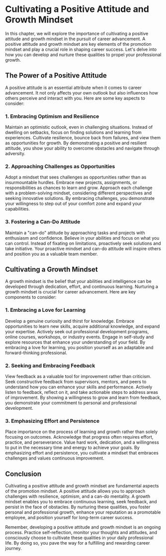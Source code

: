 Cultivating a Positive Attitude and Growth Mindset
=============================================================

In this chapter, we will explore the importance of cultivating a positive attitude and growth mindset in the pursuit of career advancement. A positive attitude and growth mindset are key elements of the promotion mindset and play a crucial role in shaping career success. Let's delve into how you can develop and nurture these qualities to propel your professional growth.

**The Power of a Positive Attitude**
------------------------------------

A positive attitude is an essential attribute when it comes to career advancement. It not only affects your own outlook but also influences how others perceive and interact with you. Here are some key aspects to consider:

### **1. Embracing Optimism and Resilience**

Maintain an optimistic outlook, even in challenging situations. Instead of dwelling on setbacks, focus on finding solutions and learning from experiences. Cultivate resilience, bounce back from failures, and view them as opportunities for growth. By demonstrating a positive and resilient attitude, you show your ability to overcome obstacles and navigate through adversity.

### **2. Approaching Challenges as Opportunities**

Adopt a mindset that sees challenges as opportunities rather than as insurmountable hurdles. Embrace new projects, assignments, or responsibilities as chances to learn and grow. Approach each challenge with a problem-solving mindset, considering different perspectives and seeking innovative solutions. By embracing challenges, you demonstrate your willingness to step out of your comfort zone and expand your capabilities.

### **3. Fostering a Can-Do Attitude**

Maintain a "can-do" attitude by approaching tasks and projects with enthusiasm and confidence. Believe in your abilities and focus on what you can control. Instead of fixating on limitations, proactively seek solutions and take initiative. Your proactive mindset and can-do attitude will inspire others and position you as a valuable team member.

**Cultivating a Growth Mindset**
--------------------------------

A growth mindset is the belief that your abilities and intelligence can be developed through dedication, effort, and continuous learning. Nurturing a growth mindset is crucial for career advancement. Here are key components to consider:

### **1. Embracing a Love for Learning**

Develop a genuine curiosity and thirst for knowledge. Embrace opportunities to learn new skills, acquire additional knowledge, and expand your expertise. Actively seek out professional development programs, online courses, workshops, or industry events. Engage in self-study and explore resources that enhance your understanding of your field. By embracing a love for learning, you position yourself as an adaptable and forward-thinking professional.

### **2. Seeking and Embracing Feedback**

View feedback as a valuable tool for improvement rather than criticism. Seek constructive feedback from supervisors, mentors, and peers to understand how you can enhance your skills and performance. Actively listen to feedback, reflect on it, and take actionable steps to address areas of improvement. By showing a willingness to grow and learn from feedback, you demonstrate your commitment to personal and professional development.

### **3. Emphasizing Effort and Persistence**

Place importance on the process of learning and growth rather than solely focusing on outcomes. Acknowledge that progress often requires effort, practice, and perseverance. Value hard work, dedication, and a willingness to put in the necessary time and energy to achieve your goals. By emphasizing effort and persistence, you cultivate a mindset that embraces challenges and values continuous improvement.

**Conclusion**
--------------

Cultivating a positive attitude and growth mindset are fundamental aspects of the promotion mindset. A positive attitude allows you to approach challenges with resilience, optimism, and a can-do mentality. A growth mindset enables you to embrace continuous learning, seek feedback, and persist in the face of obstacles. By nurturing these qualities, you foster personal and professional growth, enhance your reputation as a promotable employee, and position yourself for long-term career success.

Remember, developing a positive attitude and growth mindset is an ongoing process. Practice self-reflection, monitor your thoughts and attitudes, and consciously choose to cultivate these qualities in your daily professional life. By doing so, you pave the way for a fulfilling and rewarding career journey.
